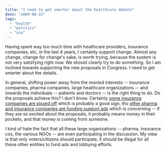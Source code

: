 ```yaml
---
title: "I need to get smarter about the healthcare debate"
date: "2009-08-15"
tags: 
  - "health"
  - "politics"
  - "usa"
---
```


Having spent way too much time with healthcare providers, insurance companies, etc, in the last 4 years, I certainly support change. Almost any change, change for change's sake, is worth trying, because the system is not very satisfying right now. We should clearly try to do something. So I am inclined towards supporting the new proposals in Congress. I need to get smarter about the details.

In general, shifting power away from the monied interests -- insurance companies, pharma companies, large healthcare organizations -- and towards the individuals -- patients and doctors -- is the right thing to do. Do the proposals achieve this? I don't know. Certainly [some insurance companies are pissed off](http://seattletimes.nwsource.com/html/health/2009665821_obama15.html) which is probably a good sign, tho [other pharma and insurance companies are funding support ads](http://www.nytimes.com/2009/08/16/health/policy/16ads.html?ref=us) which is concerning -- if they are so excited about the proposals, it probably means money in their pockets, and that money is coming from someone.

I kind of hate the fact that all these large organizations -- pharma, insurance cos, the various NGOs -- are even participating in the discussion. My view is that only voters/citizens should participate, it should be illegal for all these other entities to fund ads and lobbying efforts.
